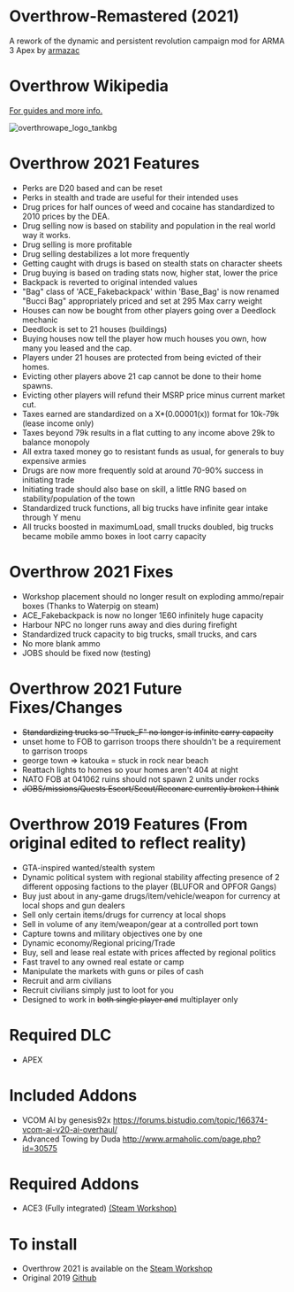 # Overthrow-Remastered (2021)

A rework of the dynamic and persistent revolution campaign mod for ARMA 3 Apex by [armazac](https://github.com/ArmaOverthrow/Overthrow)

# Overthrow Wikipedia
[For guides and more info.](https://github.com/guilemouse/Overthrow/wiki)

![overthrowape_logo_tankbg](https://user-images.githubusercontent.com/1497274/130343157-f2abe68c-c644-4c6e-89e6-b526d9bbaa33.png)

# Overthrow 2021 Features
* Perks are D20 based and can be reset
* Perks in stealth and trade are useful for their intended uses
* Drug prices for half ounces of weed and cocaine has standardized to 2010 prices by the DEA.
* Drug selling now is based on stability and population in the real world way it works.
* Drug selling is more profitable
* Drug selling destabilizes a lot more frequently
* Getting caught with drugs is based on stealth stats on character sheets
* Drug buying is based on trading stats now, higher stat, lower the price
* Backpack is reverted to original intended values
* "Bag" class of 'ACE_Fakebackpack' within 'Base_Bag' is now renamed "Bucci Bag" appropriately priced and set at 295 Max carry weight
* Houses can now be bought from other players going over a Deedlock mechanic
* Deedlock is set to 21 houses (buildings)
* Buying houses now tell the player how much houses you own, how many you leased and the cap.
* Players under 21 houses are protected from being evicted of their homes.
* Evicting other players above 21 cap cannot be done to their home spawns.
* Evicting other players will refund their MSRP price minus current market cut.
* Taxes earned are standardized on a X*(0.00001(x)) format for 10k-79k (lease income only)
* Taxes beyond 79k results in a flat cutting to any income above 29k to balance monopoly
* All extra taxed money go to resistant funds as usual, for generals to buy expensive armies
* Drugs are now more frequently sold at around 70-90% success in initiating trade
* Initiating trade should also base on skill, a little RNG based on stability/population of the town
* Standardized truck functions, all big trucks have infinite gear intake through Y menu
* All trucks boosted in maximumLoad, small trucks doubled, big trucks became mobile ammo boxes in loot carry capacity

# Overthrow 2021 Fixes
* Workshop placement should no longer result on exploding ammo/repair boxes (Thanks to Waterpig on steam)
* ACE_Fakebackpack is now no longer 1E60 infinitely huge capacity 
* Harbour NPC no longer runs away and dies during firefight
* Standardized truck capacity to big trucks, small trucks, and cars
* No more blank ammo
* JOBS should be fixed now (testing)
 
# Overthrow 2021 Future Fixes/Changes
* ~~Standardizing trucks so "Truck_F" no longer is infinite carry capacity~~
* unset home to FOB to garrison troops there shouldn't be a requirement to garrison troops
* george town => katouka = stuck in rock near beach
* Reattach lights to homes so your homes aren't 404 at night
* NATO FOB at 041062 ruins should not spawn 2 units under rocks
* ~~JOBS/missions/Quests Escort/Scout/Reconare currently broken I think~~ 

# Overthrow 2019 Features (From original edited to reflect reality)
* GTA-inspired wanted/stealth system
* Dynamic political system with regional stability affecting presence of 2 different opposing factions to the player (BLUFOR and OPFOR Gangs)
* Buy just about in any-game drugs/item/vehicle/weapon for currency at local shops and gun dealers
* Sell only certain items/drugs for currency at local shops
* Sell in volume of any item/weapon/gear at a controlled port town
* Capture towns and military objectives one by one
* Dynamic economy/Regional pricing/Trade
* Buy, sell and lease real estate with prices affected by regional politics
* Fast travel to any owned real estate or camp
* Manipulate the markets with guns or piles of cash
* Recruit and arm civilians
* Recruit civilians simply just to loot for you
* Designed to work in ~~both single player and~~ multiplayer only

# Required DLC
* APEX

# Included Addons
* VCOM AI by genesis92x https://forums.bistudio.com/topic/166374-vcom-ai-v20-ai-overhaul/
* Advanced Towing by Duda http://www.armaholic.com/page.php?id=30575

# Required Addons
* ACE3 (Fully integrated) [(Steam Workshop)](https://steamcommunity.com/sharedfiles/filedetails/?id=463939057)

# To install
* Overthrow 2021 is available on the [Steam Workshop](https://steamcommunity.com/sharedfiles/filedetails/?id=2572102841)
* Original 2019 [Github](https://github.com/ArmaOverthrow/Overthrow.Tanoa/releases/latest)
